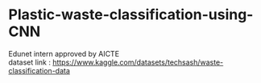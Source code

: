 # Plastic-waste-classification-using-CNN
Edunet intern approved by AICTE   
dataset link : https://www.kaggle.com/datasets/techsash/waste-classification-data
